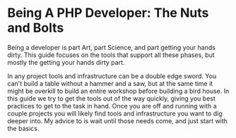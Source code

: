 Being A PHP Developer: The Nuts and Bolts
=========================================

Being a developer is part Art, part Science, and part getting your hands dirty.  This guide focuses on the tools that support all these phases, but mostly the getting your hands dirty part.

In any project tools and infrastructure can be a double edge sword.  You can't build a table without a hammer and a saw, but at the same time it might be overkill to build an entire workshop before building a bird house.  In this guide we try to get the tools out of the way quickly, giving you best practices to get to the task in hand.  Once you are off and running with a couple projects you will likely find tools and infrastructure you want to dig deeper into.  My advice to is wait until those needs come, and just start with the basics.
